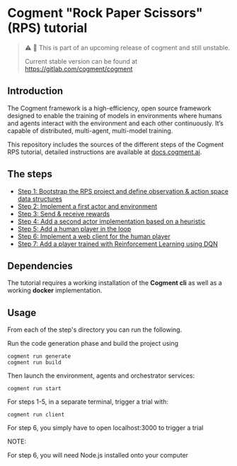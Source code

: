 # Cogment "Rock Paper Scissors" (RPS) tutorial

> ⚠️ 🚧 This is part of an upcoming release of cogment and still unstable.
>
> Current stable version can be found at <https://gitlab.com/cogment/cogment>

## Introduction

The Cogment framework is a high-efficiency, open source framework designed to enable the training of models in environments where humans and agents interact with the environment and each other continuously. It’s capable of distributed, multi-agent, multi-model training.

This repository includes the sources of the different steps of the Cogment RPS tutorial, detailed instructions are available at [docs.cogment.ai](https://docs.cogment.ai/).

## The steps

- [Step 1: Bootstrap the RPS project and define observation & action space data structures](./1-bootstrap-and-data-structures)
- [Step 2: Implement a first actor and environment](./2-random-player)
- [Step 3: Send & receive rewards](./3-rewards)
- [Step 4: Add a second actor implementation based on a heuristic](./4-heuristic-player)
- [Step 5: Add a human player in the loop](./5-human-player)
- [Step 6: Implement a web client for the human player](./6-web-client)
- [Step 7: Add a player trained with Reinforcement Learning using DQN](./7-dqn-player)

## Dependencies

The tutorial requires a working installation of the **Cogment cli** as well as a working **docker** implementation.

## Usage

From each of the step's directory you can run the following.

Run the code generation phase and build the project using

```
cogment run generate
cogment run build
```

Then launch the environment, agents and orchestrator services:

```
cogment run start
```

For steps 1-5, in a separate terminal, trigger a trial with:

```
cogment run client
```

For step 6, you simply have to open localhost:3000 to trigger a trial

NOTE:

For step 6, you will need Node.js installed onto your computer
